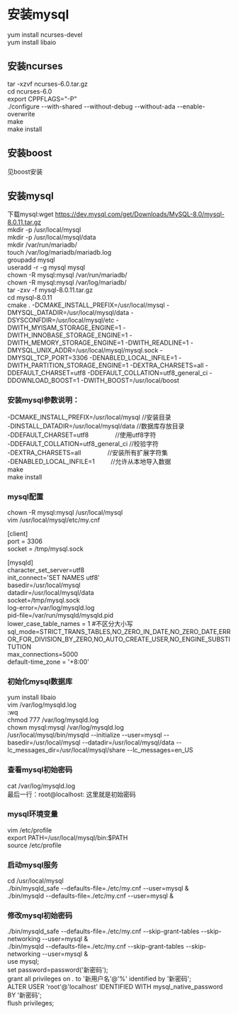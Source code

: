 # 安装mysql
yum install ncurses-devel  
yum install libaio  

## 安装ncurses
tar -xzvf ncurses-6.0.tar.gz  
cd ncurses-6.0  
export CPPFLAGS="-P"   
./configure --with-shared --without-debug --without-ada --enable-overwrite    
make  
make install  

## 安装boost
见boost安装  

## 安装mysql
下载mysql:wget https://dev.mysql.com/get/Downloads/MySQL-8.0/mysql-8.0.11.tar.gz  
mkdir -p /usr/local/mysql   
mkdir -p /usr/local/mysql/data  
mkdir /var/run/mariadb/  
touch /var/log/mariadb/mariadb.log  
groupadd mysql  
useradd -r -g mysql mysql  
chown -R mysql:mysql /var/run/mariadb/  
chown -R mysql:mysql /var/log/mariadb/  
tar -zxv -f mysql-8.0.11.tar.gz  
cd mysql-8.0.11  
cmake . -DCMAKE_INSTALL_PREFIX=/usr/local/mysql -DMYSQL_DATADIR=/usr/local/mysql/data -DSYSCONFDIR=/usr/local/mysql/etc -DWITH_MYISAM_STORAGE_ENGINE=1 -DWITH_INNOBASE_STORAGE_ENGINE=1 -DWITH_MEMORY_STORAGE_ENGINE=1 -DWITH_READLINE=1 -DMYSQL_UNIX_ADDR=/usr/local/mysql/mysql.sock -DMYSQL_TCP_PORT=3306 -DENABLED_LOCAL_INFILE=1 -DWITH_PARTITION_STORAGE_ENGINE=1 -DEXTRA_CHARSETS=all -DDEFAULT_CHARSET=utf8 -DDEFAULT_COLLATION=utf8_general_ci -DDOWNLOAD_BOOST=1 -DWITH_BOOST=/usr/local/boost  

### 安装mysql参数说明： 
-DCMAKE_INSTALL_PREFIX=/usr/local/mysql //安装目录   
-DINSTALL_DATADIR=/usr/local/mysql/data //数据库存放目录   
-DDEFAULT_CHARSET=utf8 　　　　//使用utf8字符   
-DDEFAULT_COLLATION=utf8_general_ci //校验字符   
-DEXTRA_CHARSETS=all 　　　　//安装所有扩展字符集   
-DENABLED_LOCAL_INFILE=1 　　 //允许从本地导入数据  
make  
make install  

### mysql配置
chown -R mysql:mysql /usr/local/mysql  
vim /usr/local/mysql/etc/my.cnf  

[client]  
port = 3306  
socket = /tmp/mysql.sock  

[mysqld]  
character_set_server=utf8  
init_connect='SET NAMES utf8'  
basedir=/usr/local/mysql  
datadir=/usr/local/mysql/data  
socket=/tmp/mysql.sock  
log-error=/var/log/mysqld.log  
pid-file=/var/run/mysqld/mysqld.pid  
lower_case_table_names = 1 #不区分大小写  
sql_mode=STRICT_TRANS_TABLES,NO_ZERO_IN_DATE,NO_ZERO_DATE,ERROR_FOR_DIVISION_BY_ZERO,NO_AUTO_CREATE_USER,NO_ENGINE_SUBSTITUTION  
max_connections=5000  
default-time_zone = '+8:00'  


### 初始化mysql数据库
yum install libaio  
vim /var/log/mysqld.log  
:wq  
chmod 777 /var/log/mysqld.log  
chown mysql:mysql /var/log/mysqld.log  
/usr/local/mysql/bin/mysqld --initialize --user=mysql --basedir=/usr/local/mysql --datadir=/usr/local/mysql/data --lc_messages_dir=/usr/local/mysql/share --lc_messages=en_US  

### 查看mysql初始密码
cat /var/log/mysqld.log  
最后一行：root@localhost: 这里就是初始密码  

### mysql环境变量 
vim /etc/profile  
export PATH=/usr/local/mysql/bin:$PATH  
source /etc/profile  

### 启动mysql服务
cd /usr/local/mysql  
./bin/mysqld_safe --defaults-file=./etc/my.cnf --user=mysql &  
./bin/mysqld --defaults-file=./etc/my.cnf --user=mysql &  

### 修改mysql初始密码
./bin/mysqld_safe --defaults-file=./etc/my.cnf --skip-grant-tables --skip-networking --user=mysql &  
./bin/mysqld --defaults-file=./etc/my.cnf --skip-grant-tables --skip-networking --user=mysql &  
use mysql;  
set password=password('新密码');  
grant all privileges on *.* to '新用户名'@'%' identified by '新密码';  
ALTER USER 'root'@'localhost' IDENTIFIED WITH mysql_native_password BY '新密码';  
flush privileges;  
